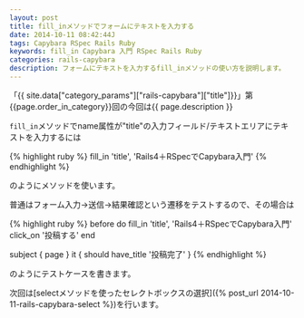 ```yaml
---
layout: post
title: fill_inメソッドでフォームにテキストを入力する
date: 2014-10-11 08:42:44J
tags: Capybara RSpec Rails Ruby
keywords: fill_in Capybara 入門 RSpec Rails Ruby
categories: rails-capybara
description: フォームにテキストを入力するfill_inメソッドの使い方を説明します。
---
```


「{{ site.data["category_params"]["rails-capybara"]["title"]}}」第{{page.order_in_category}}回の今回は{{ page.description }}

`fill_in`メソッドでname属性が"title"の入力フィールド/テキストエリアにテキストを入力するには

{% highlight ruby %}
fill_in 'title', 'Rails4＋RSpecでCapybara入門'
{% endhighlight %}

のようにメソッドを使います。

普通はフォーム入力→送信→結果確認という遷移をテストするので、その場合は

{% highlight ruby %}
before do
  fill_in 'title', 'Rails4＋RSpecでCapybara入門'
  click_on '投稿する'
end

subject { page }
it { should have_title '投稿完了' }
{% endhighlight %}

のようにテストケースを書きます。

次回は[selectメソッドを使ったセレクトボックスの選択]({% post_url 2014-10-11-rails-capybara-select %})を行います。

